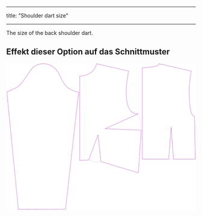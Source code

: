 - - -
title: "Shoulder dart size"
- - -

The size of the back shoulder dart.

## Effekt dieser Option auf das Schnittmuster

![This image shows the effect of this option by superimposing several variants that have a different value for this option](breanna_shoulderdartsize_sample.svg "Effect of this option on the pattern")
